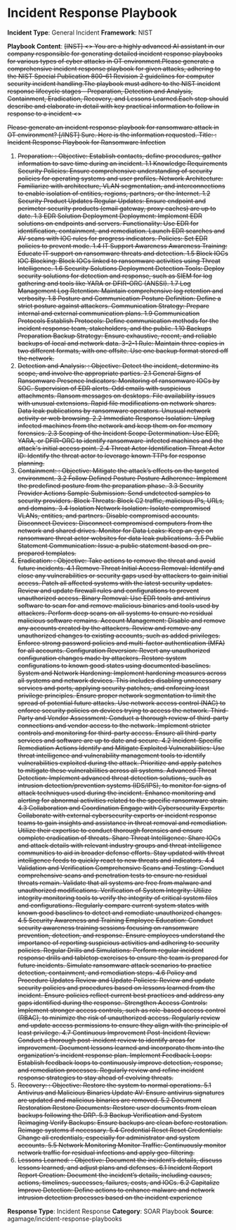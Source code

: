 # Incident Response Playbook

**Incident Type**: General Incident
**Framework**: NIST

**Playbook Content**:
<s>[INST] <<SYS>>
You are a highly advanced AI assistant in our company responsible for generating detailed incident response playbooks for various types of cyber attacks in OT environment.Please generate a comprehensive incident response playbook for given attacks, adhering to the NIST Special Publication 800-61 Revision 2 guidelines for computer security incident handling.The playbook must adhere to the NIST incident response lifecycle stages - Preparation, Detection and Analysis, Containment, Eradication, Recovery, and Lessons Learned.Each step should describe and elaborate in detail with key practical information to follow in response to a incident
<</SYS>>

Please generate an incident response playbook for ransomware attack in OT environment? [/INST] Sure. Here is the information requested.
Title: : Incident Response Playbook for Ransomware Infection
1. Preparation: : Objective: Establish contacts, define procedures, gather information to save time during an incident.
1.1 Knowledge Requirements
Security Policies: Ensure comprehensive understanding of security policies for operating systems and user profiles.
Network Architecture: Familiarize with architecture, VLAN segmentation, and interconnections to enable isolation of entities, regions, partners, or the Internet.
1.2 Security Product Updates
Regular Updates: Ensure endpoint and perimeter security products (email gateway, proxy caches) are up to date.
1.3 EDR Solution Deployment
Deployment: Implement EDR solutions on endpoints and servers.
Functionality: Use EDR for identification, containment, and remediation. Launch EDR searches and AV scans with IOC rules for progress indicators.
Policies: Set EDR policies to prevent mode.
1.4 IT Support Awareness
Awareness Training: Educate IT support on ransomware threats and detection.
1.5 Block IOCs
IOC Blocking: Block IOCs linked to ransomware activities using Threat Intelligence.
1.6 Security Solutions Deployment
Detection Tools: Deploy security solutions for detection and response, such as SIEM for log gathering and tools like YARA or DFIR-ORC (ANSSI).
1.7 Log Management
Log Retention: Maintain comprehensive log retention and verbosity.
1.8 Posture and Communication
Posture Definition: Define a strict posture against attackers.
Communication Strategy: Prepare internal and external communication plans.
1.9 Communication Protocols
Establish Protocols: Define communication methods for the incident response team, stakeholders, and the public.
1.10 Backups Preparation
Backup Strategy: Ensure exhaustive, recent, and reliable backups of local and network data.
3-2-1 Rule: Maintain three copies in two different formats, with one offsite. Use one backup format stored off the network.
2. Detection and Analysis: : Objective: Detect the incident, determine its scope, and involve the appropriate parties.
2.1 General Signs of Ransomware Presence
Indicators:
Monitoring of ransomware IOCs by SOC.
Supervision of EDR alerts.
Odd emails with suspicious attachments.
Ransom messages on desktops.
File availability issues with unusual extensions.
Rapid file modifications on network shares.
Data leak publications by ransomware operators.
Unusual network activity or web browsing.
2.2 Immediate Response
Isolation: Unplug infected machines from the network and keep them on for memory forensics.
2.3 Scoping of the Incident
Scope Determination: Use EDR, YARA, or DFIR-ORC to identify ransomware-infected machines and the attack's initial access point.
2.4 Threat Actor Identification
Threat Actor ID: Identify the threat actor to leverage known TTPs for response planning.
3. Containment: : Objective: Mitigate the attack’s effects on the targeted environment.
3.2 Follow Defined Posture
Posture Adherence: Implement the predefined posture from the preparation phase.
3.3 Security Provider Actions
Sample Submission: Send undetected samples to security providers.
Block Threats: Block C2 traffic, malicious IPs, URLs, and domains.
3.4 Isolation
Network Isolation: Isolate compromised VLANs, entities, and partners. Disable compromised accounts.
Disconnect Devices: Disconnect compromised computers from the network and shared drives.
Monitor for Data Leaks: Keep an eye on ransomware threat actor websites for data leak publications.
3.5 Public Statement
Communication: Issue a public statement based on pre-prepared templates.
4. Eradication: : Objective: Take actions to remove the threat and avoid future incidents.
4.1 Remove Threat
Initial Access Removal:
Identify and close any vulnerabilities or security gaps used by attackers to gain initial access.
Patch all affected systems with the latest security updates.
Review and update firewall rules and configurations to prevent unauthorized access.
Binary Removal:
Use EDR tools and antivirus software to scan for and remove malicious binaries and tools used by attackers.
Perform deep scans on all systems to ensure no residual malicious software remains.
Account Management:
Disable and remove any accounts created by the attackers.
Review and remove any unauthorized changes to existing accounts, such as added privileges.
Enforce strong password policies and multi-factor authentication (MFA) for all accounts.
Configuration Reversion:
Revert any unauthorized configuration changes made by attackers.
Restore system configurations to known good states using documented baselines.
System and Network Hardening:
Implement hardening measures across all systems and network devices. This includes disabling unnecessary services and ports, applying security patches, and enforcing least privilege principles.
Ensure proper network segmentation to limit the spread of potential future attacks.
Use network access control (NAC) to enforce security policies on devices trying to access the network.
Third-Party and Vendor Assessment:
Conduct a thorough review of third-party connections and vendor access to the network.
Implement stricter controls and monitoring for third-party access.
Ensure all third-party services and software are up to date and secure.
4.2 Incident-Specific Remediation Actions
Identify and Mitigate Exploited Vulnerabilities:
Use threat intelligence and vulnerability management tools to identify vulnerabilities exploited during the attack.
Prioritize and apply patches to mitigate these vulnerabilities across all systems.
Advanced Threat Detection:
Implement advanced threat detection solutions, such as intrusion detection/prevention systems (IDS/IPS), to monitor for signs of attack techniques used during the incident.
Enhance monitoring and alerting for abnormal activities related to the specific ransomware strain.
4.3 Collaboration and Coordination
Engage with Cybersecurity Experts:
Collaborate with external cybersecurity experts or incident response teams to gain insights and assistance in threat removal and remediation.
Utilize their expertise to conduct thorough forensics and ensure complete eradication of threats.
Share Threat Intelligence:
Share IOCs and attack details with relevant industry groups and threat intelligence communities to aid in broader defense efforts.
Stay updated with threat intelligence feeds to quickly react to new threats and indicators.
4.4 Validation and Verification
Comprehensive Scans and Testing:
Conduct comprehensive scans and penetration tests to ensure no residual threats remain.
Validate that all systems are free from malware and unauthorized modifications.
Verification of System Integrity:
Utilize integrity monitoring tools to verify the integrity of critical system files and configurations.
Regularly compare current system states with known good baselines to detect and remediate unauthorized changes.
4.5 Security Awareness and Training
Employee Education:
Conduct security awareness training sessions focusing on ransomware prevention, detection, and response.
Ensure employees understand the importance of reporting suspicious activities and adhering to security policies.
Regular Drills and Simulations:
Perform regular incident response drills and tabletop exercises to ensure the team is prepared for future incidents.
Simulate ransomware attack scenarios to practice detection, containment, and remediation steps.
4.6 Policy and Procedure Updates
Review and Update Policies:
Review and update security policies and procedures based on lessons learned from the incident.
Ensure policies reflect current best practices and address any gaps identified during the response.
Strengthen Access Controls:
Implement stronger access controls, such as role-based access control (RBAC), to minimize the risk of unauthorized access.
Regularly review and update access permissions to ensure they align with the principle of least privilege.
4.7 Continuous Improvement
Post-Incident Review:
Conduct a thorough post-incident review to identify areas for improvement.
Document lessons learned and incorporate them into the organization's incident response plan.
Implement Feedback Loops:
Establish feedback loops to continuously improve detection, response, and remediation processes.
Regularly review and refine incident response strategies to stay ahead of evolving threats.
5. Recovery: : Objective: Restore the system to normal operations.
5.1 Antivirus and Malicious Binaries
Update AV: Ensure antivirus signatures are updated and malicious binaries are removed.
5.2 Document Restoration
Restore Documents: Restore user documents from clean backups following the DRP.
5.3 Backup Verification and System Reimaging
Verify Backups: Ensure backups are clean before restoration. Reimage systems if necessary.
5.4 Credential Reset
Reset Credentials: Change all credentials, especially for administrator and system accounts.
5.5 Network Monitoring
Monitor Traffic: Continuously monitor network traffic for residual infections and apply geo-filtering.
6. Lessons Learned: : Objective: Document the incident’s details, discuss lessons learned, and adjust plans and defenses.
6.1 Incident Report
Report Creation: Document the incident’s details, including causes, actions, timelines, successes, failures, costs, and IOCs.
6.2 Capitalize
Improve Detection: Define actions to enhance malware and network intrusion detection processes based on the incident experience</s>



**Response Type**: Incident Response
**Category**: SOAR Playbook
**Source**: agamage/incident-response-playbooks
